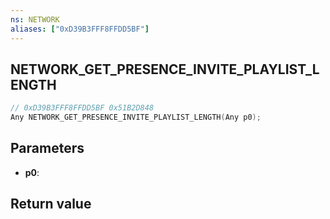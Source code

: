 ```yaml
---
ns: NETWORK
aliases: ["0xD39B3FFF8FFDD5BF"]
---
```

## NETWORK_GET_PRESENCE_INVITE_PLAYLIST_LENGTH

```c
// 0xD39B3FFF8FFDD5BF 0x51B2D848
Any NETWORK_GET_PRESENCE_INVITE_PLAYLIST_LENGTH(Any p0);
```


## Parameters
* **p0**: 

## Return value
